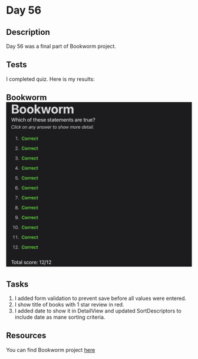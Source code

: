 # Day 56

## Description

Day 56 was a final part of Bookworm project.

## Tests

I completed quiz.
Here is my results:

**Bookworm**
![Bookworm tests result](/Resources/Day_56/Results/Bookworm.png)
------

## Tasks

1. I added form validation to prevent save before all values were entered.
2. I show title of books with 1 star review in red.
3. I added date to show it in DetailView and updated SortDescriptors to include date as mane sorting criteria.

## Resources

You can find Bookworm project [here](/Sources/Bookworm/)
